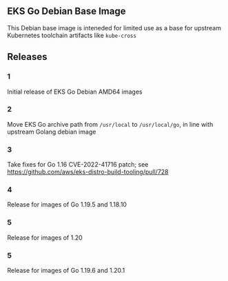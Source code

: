 ## EKS Go Debian Base Image
This Debian base image is inteneded for limited use as a base for upstream Kubernetes toolchain artifacts like `kube-cross`

## Releases
### 1
Initial release of EKS Go Debian AMD64 images

### 2
Move EKS Go archive path from `/usr/local` to `/usr/local/go`, in line with upstream Golang debian image

### 3
Take fixes for Go 1.16 CVE-2022-41716 patch; see https://github.com/aws/eks-distro-build-tooling/pull/728

### 4
Release for images of Go 1.19.5 and 1.18.10

### 5
Release for images of 1.20

### 5
Release for images of Go 1.19.6 and 1.20.1